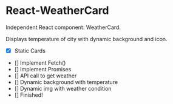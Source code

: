 # React-WeatherCard
Independent React component: WeatherCard. 

Displays temperature of city with dynamic background and icon.

- [x] Static Cards
- [] Implement Fetch()
- [] Implement Promises
- [] API call to get weather
- [] Dynamic background with temperature
- [] Dynamic img with weather condition
- [] Finished!
